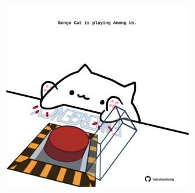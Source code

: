 <!-- built at 23/04/2021, 24:27:09 UTC -->
<p align="center">
  <img width="500" height="500" src="./ReadmeImage.svg">
</p>
